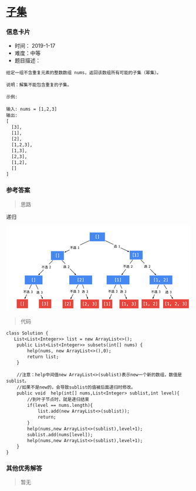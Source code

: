 # [子集](https://leetcode-cn.com/problems/subsets/)

### 信息卡片

- 时间： 2019-1-17
- 难度：中等
- 题目描述：

```
给定一组不含重复元素的整数数组 nums，返回该数组所有可能的子集（幂集）。

说明：解集不能包含重复的子集。

示例:

输入: nums = [1,2,3]
输出:
[
  [3],
  [1],
  [2],
  [1,2,3],
  [1,3],
  [2,3],
  [1,2],
  []
]
```



### 参考答案

> 思路

递归

![](../assets/4.11.png)



> 代码

```
class Solution {
   List<List<Integer>> list = new ArrayList<>();
    public List<List<Integer>> subsets(int[] nums) {
        help(nums, new ArrayList<>(),0);
        return list;
    }

	//注意：help中间值new ArrayList<>(sublist)表示new一个新的数组，数值是sublist。
	//如果不是new的，会导致sublist的值被后面递归时修改。
    public void  help(int[] nums,List<Integer> sublist,int level){
    	//到叶子节点时，就是递归结束
        if(level == nums.length){
            list.add(new ArrayList<>(sublist));
            return;
        }
        help(nums,new ArrayList<>(sublist),level+1);
        sublist.add(nums[level]);
        help(nums,new ArrayList<>(sublist),level+1);
    }
}
```



### 其他优秀解答

> 暂无
